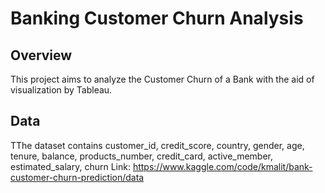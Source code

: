 # Banking Customer Churn Analysis


## Overview
This project aims to analyze the Customer Churn of a Bank with the aid of visualization by Tableau.


## Data
TThe dataset contains customer_id, credit_score, country, gender,	age,	tenure,	balance,	products_number,	credit_card,	active_member,	estimated_salary,	churn
Link: https://www.kaggle.com/code/kmalit/bank-customer-churn-prediction/data
